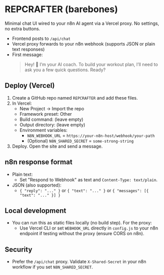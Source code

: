 # REPCRAFTER (barebones)

Minimal chat UI wired to your n8n AI agent via a Vercel proxy. No settings, no extra buttons.

- Frontend posts to `/api/chat`
- Vercel proxy forwards to your n8n webhook (supports JSON or plain text responses)
- First message:
  > Hey! 👋 I’m your AI coach. To build your workout plan, I’ll need to ask you a few quick questions. Ready?

## Deploy (Vercel)

1) Create a GitHub repo named `REPCRAFTER` and add these files.
2) In Vercel:
   - New Project → Import the repo
   - Framework preset: Other
   - Build command: (leave empty)
   - Output directory: (leave empty)
   - Environment variables:
     - `N8N_WEBHOOK_URL` = `https://your-n8n-host/webhook/your-path`
     - (Optional) `N8N_SHARED_SECRET` = `some-strong-string`
3) Deploy. Open the site and send a message.

## n8n response format

- Plain text:
  - Set "Respond to Webhook" as text and `Content-Type: text/plain`.
- JSON (also supported):
  - `{ "reply": "..." }` or `{ "text": "..." }` or `{ "messages": [{ "text": "..." }] }`

## Local development

- You can run this as static files locally (no build step). For the proxy:
  - Use Vercel CLI or set `WEBHOOK_URL` directly in `config.js` to your n8n endpoint if testing without the proxy (ensure CORS on n8n).

## Security

- Prefer the `/api/chat` proxy. Validate `X-Shared-Secret` in your n8n workflow if you set `N8N_SHARED_SECRET`.